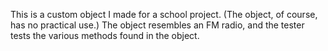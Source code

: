 This is a custom object I made for a school project. (The object, of course, has no practical use.) The object resembles an FM radio, and the tester tests the various methods found in the object.
